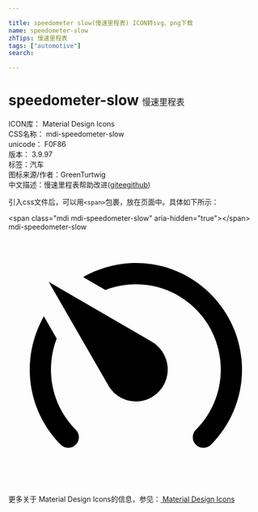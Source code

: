 ```yaml
---

title: speedometer slow(慢速里程表) ICON转svg、png下载
name: speedometer-slow
zhTips: 慢速里程表
tags: ["automotive"]
search: 

---
```


# speedometer-slow  <small style="font-size: 60%;font-weight: 100">慢速里程表</small>


<div class="detail-page">
<p>
<span>
ICON库：
<span class="badge-secondary badge">Material Design Icons</span> 
</span>
<br/>
<span>
CSS名称：
<span class="badge-secondary badge">mdi-speedometer-slow</span> 
</span>
<br/>
<span>
unicode：
<span class="badge-secondary badge">F0F86</span> 
<copy-btn content='F0F86' btn-title=""></copy-btn>
<copy-btn :content='String.fromCodePoint(parseInt("F0F86", 16))' btn-title="复制U"></copy-btn>
</span>
<br/>
<span>
版本：
<span class="badge-secondary badge">3.9.97</span> 
</span><br/><span>标签：<span class="badge-light badge"><router-link to="/tags/automotive.html">汽车</router-link></span></span>
<br/>
<span>图标来源/作者：<span class="badge-light badge">GreenTurtwig</span></span> 
<br/>
<span class="zh-detail">中文描述：<span class="badge-primary badge">慢速里程表</span><span class="help-link"><span>帮助改进</span>(<a href="https://gitee.com/liuwave/icon-helper/edit/master/json/material/speedometer-slow.json" target="_blank" rel="noopener noreferrer">gitee</a><a href="https://github.com/liuwave/icon-helper/edit/master/json/material/speedometer-slow.json" target="_blank" rel="noopener noreferrer">github</a></span>)</span><br/>
</p>
</div>
<div class="alert alert-dark">
  <i class="mdi mdi-speedometer-slow mdi-48px"></i>
  <i class="mdi mdi-speedometer-slow mdi-36px"></i>
  <i class="mdi mdi-speedometer-slow mdi-24px"></i>
  <i class="mdi mdi-speedometer-slow mdi-18px"></i>
</div>
<div>
  <p>引入css文件后，可以用<code>&lt;span&gt;</code>包裹，放在页面中。具体如下所示：    
  </p>
  <div class="alert alert-primary" style="font-size: 14px">
    &lt;span class="mdi mdi-speedometer-slow" aria-hidden="true"&gt;&lt;/span&gt;
    <copy-btn content='<span class="mdi mdi-speedometer-slow" aria-hidden="true"></span>'></copy-btn>
  </div>
  <div class="alert alert-secondary">
    <i class="mdi mdi-speedometer-slow"
    style="font-size: 24px"
    aria-hidden="true"></i> mdi-speedometer-slow
    <copy-btn content="mdi-speedometer-slow" btn-title="复制图标名称"></copy-btn>
  </div>
</div>
<div id="svg" class="svg-wrap">
<svg xmlns="http://www.w3.org/2000/svg" viewBox="0 0 24 24"><path d="M12 16C13.66 16 15 14.66 15 13C15 11.88 14.39 10.9 13.5 10.39L3.79 4.77L9.32 14.35C9.82 15.33 10.83 16 12 16M12 3C10.19 3 8.5 3.5 7.03 4.32L9.13 5.53C10 5.19 11 5 12 5C16.42 5 20 8.58 20 13C20 15.21 19.11 17.21 17.66 18.65H17.65C17.26 19.04 17.26 19.67 17.65 20.06C18.04 20.45 18.68 20.45 19.07 20.07C20.88 18.26 22 15.76 22 13C22 7.5 17.5 3 12 3M2 13C2 15.76 3.12 18.26 4.93 20.07C5.32 20.45 5.95 20.45 6.34 20.06C6.73 19.67 6.73 19.04 6.34 18.65C4.89 17.2 4 15.21 4 13C4 12 4.19 11 4.54 10.1L3.33 8C2.5 9.5 2 11.18 2 13Z" /></svg>
</div>
<detail full-name='mdi-speedometer-slow'></detail>
    
<div><p>更多关于 Material Design Icons的信息，参见：<a target="_blank" href="https://iconhelper.cn/material.html"> Material Design Icons</a>
</p></div>
